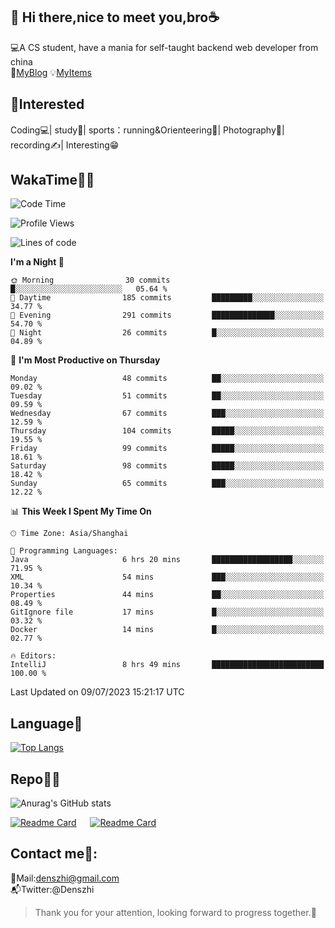 👋 Hi there,nice to meet you,bro☕
---
💻A CS student, have a mania for self-taught backend web developer from china   
👣[MyBlog](https://github.com/HealUP/MyBlog)
💡[MyItems](https://healup.github.io/)

 <!-- waka-box start -->
 <!-- waka-box end -->
 
🧲**Interested**
--
Coding💻| study📖| sports：running&Orienteering🏃‍| Photography📸| recording✍️| Interesting😁

WakaTime👨‍💻
---
<!--START_SECTION:waka-->
![Code Time](http://img.shields.io/badge/Code%20Time-234%20hrs%2032%20mins-blue)

![Profile Views](http://img.shields.io/badge/Profile%20Views-4-blue)

![Lines of code](https://img.shields.io/badge/From%20Hello%20World%20I%27ve%20Written-167.1%20thousand%20lines%20of%20code-blue)

**I'm a Night 🦉** 

```text
🌞 Morning                30 commits          █░░░░░░░░░░░░░░░░░░░░░░░░   05.64 % 
🌆 Daytime                185 commits         █████████░░░░░░░░░░░░░░░░   34.77 % 
🌃 Evening                291 commits         ██████████████░░░░░░░░░░░   54.70 % 
🌙 Night                  26 commits          █░░░░░░░░░░░░░░░░░░░░░░░░   04.89 % 
```
📅 **I'm Most Productive on Thursday** 

```text
Monday                   48 commits          ██░░░░░░░░░░░░░░░░░░░░░░░   09.02 % 
Tuesday                  51 commits          ██░░░░░░░░░░░░░░░░░░░░░░░   09.59 % 
Wednesday                67 commits          ███░░░░░░░░░░░░░░░░░░░░░░   12.59 % 
Thursday                 104 commits         █████░░░░░░░░░░░░░░░░░░░░   19.55 % 
Friday                   99 commits          █████░░░░░░░░░░░░░░░░░░░░   18.61 % 
Saturday                 98 commits          █████░░░░░░░░░░░░░░░░░░░░   18.42 % 
Sunday                   65 commits          ███░░░░░░░░░░░░░░░░░░░░░░   12.22 % 
```


📊 **This Week I Spent My Time On** 

```text
🕑︎ Time Zone: Asia/Shanghai

💬 Programming Languages: 
Java                     6 hrs 20 mins       ██████████████████░░░░░░░   71.95 % 
XML                      54 mins             ███░░░░░░░░░░░░░░░░░░░░░░   10.34 % 
Properties               44 mins             ██░░░░░░░░░░░░░░░░░░░░░░░   08.49 % 
GitIgnore file           17 mins             █░░░░░░░░░░░░░░░░░░░░░░░░   03.32 % 
Docker                   14 mins             █░░░░░░░░░░░░░░░░░░░░░░░░   02.77 % 

🔥 Editors: 
IntelliJ                 8 hrs 49 mins       █████████████████████████   100.00 % 
```


 Last Updated on 09/07/2023 15:21:17 UTC
<!--END_SECTION:waka-->

Language🚀
---
[![Top Langs](https://github-readme-stats.vercel.app/api/top-langs/?username=HealUP&layout=compact&hide_border=true)](https://github.com/HealUP)

Repo🧑‍💻
---
![Anurag's GitHub stats](https://github-readme-stats.vercel.app/api?username=HealUP&count_private=true&show_icons=true&theme=gruvbox&hide_border=true) 

[![Readme Card](https://github-readme-stats.vercel.app/api/pin/?username=HealUP&repo=InternetEy&theme=transparent)](https://github.com/HealUP/InternetEy) &emsp;
[![Readme Card](https://github-readme-stats.vercel.app/api/pin/?username=HealUP&repo=CampusExperience&theme=transparent)](https://github.com/HealUP/CampusExperience)


Contact me📱:
---
📮Mail:denszhi@gmail.com  
📬Twitter:@Denszhi  

> Thank you for your attention, looking forward to progress together.🎉
